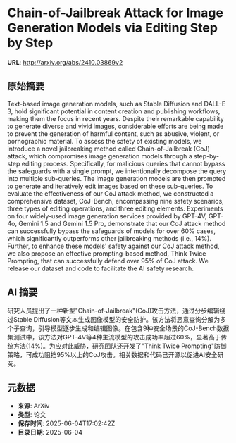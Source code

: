 # Chain-of-Jailbreak Attack for Image Generation Models via Editing Step by Step

**URL**: http://arxiv.org/abs/2410.03869v2

## 原始摘要

Text-based image generation models, such as Stable Diffusion and DALL-E 3,
hold significant potential in content creation and publishing workflows, making
them the focus in recent years. Despite their remarkable capability to generate
diverse and vivid images, considerable efforts are being made to prevent the
generation of harmful content, such as abusive, violent, or pornographic
material. To assess the safety of existing models, we introduce a novel
jailbreaking method called Chain-of-Jailbreak (CoJ) attack, which compromises
image generation models through a step-by-step editing process. Specifically,
for malicious queries that cannot bypass the safeguards with a single prompt,
we intentionally decompose the query into multiple sub-queries. The image
generation models are then prompted to generate and iteratively edit images
based on these sub-queries. To evaluate the effectiveness of our CoJ attack
method, we constructed a comprehensive dataset, CoJ-Bench, encompassing nine
safety scenarios, three types of editing operations, and three editing
elements. Experiments on four widely-used image generation services provided by
GPT-4V, GPT-4o, Gemini 1.5 and Gemini 1.5 Pro, demonstrate that our CoJ attack
method can successfully bypass the safeguards of models for over 60% cases,
which significantly outperforms other jailbreaking methods (i.e., 14%).
Further, to enhance these models' safety against our CoJ attack method, we also
propose an effective prompting-based method, Think Twice Prompting, that can
successfully defend over 95% of CoJ attack. We release our dataset and code to
facilitate the AI safety research.


## AI 摘要

研究人员提出了一种新型"Chain-of-Jailbreak"(CoJ)攻击方法，通过分步编辑绕过Stable Diffusion等文本生成图像模型的安全防护。该方法将恶意查询分解为多个子查询，引导模型逐步生成和编辑图像。在包含9种安全场景的CoJ-Bench数据集测试中，该方法对GPT-4V等4种主流模型的攻击成功率超过60%，显著高于传统方法(14%)。为应对此威胁，研究团队还开发了"Think Twice Prompting"防御策略，可成功阻挡95%以上的CoJ攻击。相关数据和代码已开源以促进AI安全研究。

## 元数据

- **来源**: ArXiv
- **类型**: 论文
- **保存时间**: 2025-06-04T17:02:42Z
- **目录日期**: 2025-06-04
